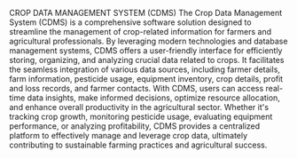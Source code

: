 CROP DATA MANAGEMENT SYSTEM (CDMS)
The Crop Data Management System (CDMS) is a comprehensive software solution designed to streamline the management of crop-related information for farmers and agricultural professionals. By leveraging modern technologies and database management systems, CDMS offers a user-friendly interface for efficiently storing, organizing, and analyzing crucial data related to crops. It facilitates the seamless integration of various data sources, including farmer details, farm information, pesticide usage, equipment inventory, crop details, profit and loss records, and farmer contacts. With CDMS, users can access real-time data insights, make informed decisions, optimize resource allocation, and enhance overall productivity in the agricultural sector. Whether it's tracking crop growth, monitoring pesticide usage, evaluating equipment performance, or analyzing profitability, CDMS provides a centralized platform to effectively manage and leverage crop data, ultimately contributing to sustainable farming practices and agricultural success.
